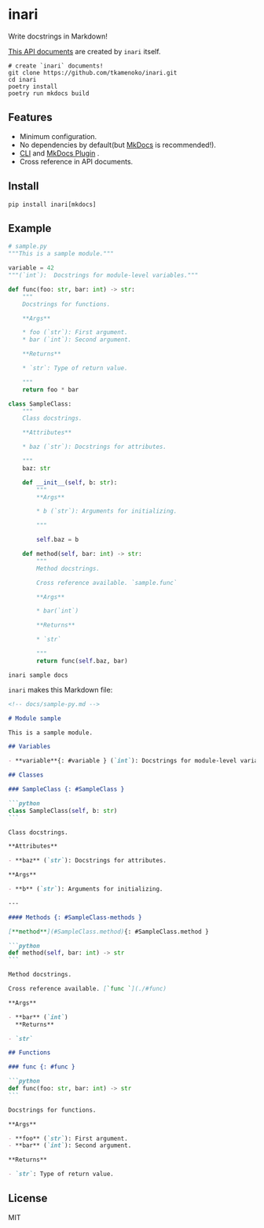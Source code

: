 # inari

Write docstrings in Markdown!

[This API documents](./api) are created by `inari` itself.

```shell
# create `inari` documents!
git clone https://github.com/tkamenoko/inari.git
cd inari
poetry install
poetry run mkdocs build
```

## Features

- Minimum configuration.
- No dependencies by default(but [MkDocs](https://www.mkdocs.org/) is recommended!).
- [CLI](./getting-started#use-cli) and [MkDocs Plugin](./getting-started#use-mkdocs-plugin) .
- Cross reference in API documents.

## Install

```shell
pip install inari[mkdocs]
```

## Example

```python
# sample.py
"""This is a sample module."""

variable = 42
"""(`int`):  Docstrings for module-level variables."""

def func(foo: str, bar: int) -> str:
    """
    Docstrings for functions.

    **Args**

    * foo (`str`): First argument.
    * bar (`int`): Second argument.

    **Returns**

    * `str`: Type of return value.

    """
    return foo * bar

class SampleClass:
    """
    Class docstrings.

    **Attributes**

    * baz (`str`): Docstrings for attributes.

    """
    baz: str

    def __init__(self, b: str):
        """
        **Args**

        * b (`str`): Arguments for initializing.

        """

        self.baz = b

    def method(self, bar: int) -> str:
        """
        Method docstrings.

        Cross reference available. `sample.func`

        **Args**

        * bar(`int`)

        **Returns**

        * `str`

        """
        return func(self.baz, bar)

```

```shell
inari sample docs
```

`inari` makes this Markdown file:

````markdown
<!-- docs/sample-py.md -->

# Module sample

This is a sample module.

## Variables

- **variable**{: #variable } (`int`): Docstrings for module-level variables.

## Classes

### SampleClass {: #SampleClass }

```python
class SampleClass(self, b: str)
```

Class docstrings.

**Attributes**

- **baz** (`str`): Docstrings for attributes.

**Args**

- **b** (`str`): Arguments for initializing.

---

#### Methods {: #SampleClass-methods }

[**method**](#SampleClass.method){: #SampleClass.method }

```python
def method(self, bar: int) -> str
```

Method docstrings.

Cross reference available. [`func `](./#func)

**Args**

- **bar** (`int`)
  **Returns**

- `str`

## Functions

### func {: #func }

```python
def func(foo: str, bar: int) -> str
```

Docstrings for functions.

**Args**

- **foo** (`str`): First argument.
- **bar** (`int`): Second argument.

**Returns**

- `str`: Type of return value.
````

## License

MIT
